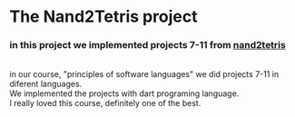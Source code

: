 <h1>The Nand2Tetris project</h1>

<h3>in this project we implemented projects 7-11 from <a href="https://www.nand2tetris.org/">nand2tetris</a></h3>
<br/>
in our course, "principles of software languages" we did projects 7-11 in diferent languages.
<br/>
We implemented the projects with dart programing language.
<br/>
I really loved this course, definitely one of the best.
